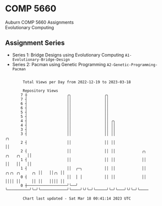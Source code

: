 # COMP 5660
Auburn COMP 5660 Assignments  
Evolutionary Computing

## Assignment Series
- Series 1: Bridge Designs using Evolutionary Computing `A1-Evolutionary-Bridge-Design`
- Series 2: Pacman using Genetic Programming `A2-Genetic-Programming-Pacman`

```

        Total Views per Day from 2022-12-19 to 2023-03-18

        Repository Views
       7 ┼                  ╭╮               ╭╮
       7 ┤                  ││               ││
       6 ┤                  ││               ││
       6 ┤                  ││               ││
       5 ┤                  ││               ││
       5 ┤                  ││               ││
       4 ┤                  ││               ││ ╭╮
       4 ┤                  ││               ││ ││
       3 ┤                  ││               ││ ││
       3 ┤                  ││               ││ ││                                           ╭╮
       2 ┤                  ││               ││ ││                                           ││
       2 ┤                  ││               ││ ││            ╭╮                   ╭╮   ╭╮   ││
       1 ┤                  ││               ││ ││            ││                   ││   ││   ││
       1 ┤                  ││  ╭─╮          ││ ││            ││    ╭╮╭╮ ╭╮     ╭╮ ││   ││╭╮ ││
       0 ┤                  ││  │ │          ││ ││            ││    ││││ ││     ││ ││   ││││ ││
       0 ┼──────────────────╯╰──╯ ╰──────────╯╰─╯╰────────────╯╰────╯╰╯╰─╯╰─────╯╰─╯╰───╯╰╯╰─╯╰────

        Chart last updated - Sat Mar 18 00:41:14 2023 UTC
        
```
